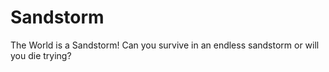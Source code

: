 # Sandstorm
The World is a Sandstorm! Can you survive in an endless sandstorm or will you die trying?
